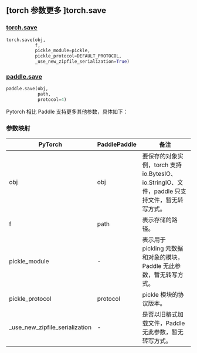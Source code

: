 ## [torch 参数更多 ]torch.save
### [torch.save](https://pytorch.org/docs/stable/generated/torch.save.html?highlight=save#torch.save)

```python
torch.save(obj,
           f,
           pickle_module=pickle,
           pickle_protocol=DEFAULT_PROTOCOL,
           _use_new_zipfile_serialization=True)
```

### [paddle.save](https://www.paddlepaddle.org.cn/documentation/docs/zh/develop/api/paddle/save_cn.html#save)

```python
paddle.save(obj,
            path,
            protocol=4)
```

Pytorch 相比 Paddle 支持更多其他参数，具体如下：
### 参数映射
| PyTorch       | PaddlePaddle | 备注                                                   |
| ------------- | ------------ | ------------------------------------------------------ |
| obj           | obj          | 要保存的对象实例，torch 支持 io.BytesIO、io.StringIO、文件，paddle 只支持文件，暂无转写方式。|
| f             | path         | 表示存储的路径。                   |
| pickle_module | -            | 表示用于 pickling 元数据和对象的模块，Paddle 无此参数，暂无转写方式。 |
| pickle_protocol| protocol    | pickle 模块的协议版本。                   |
| _use_new_zipfile_serialization | -            | 是否以旧格式加载文件，Paddle 无此参数，暂无转写方式。 |
